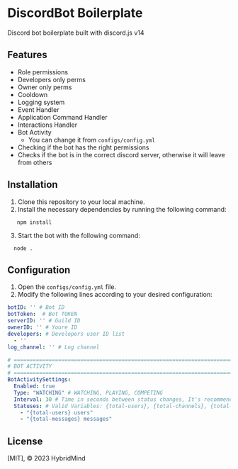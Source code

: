 # DiscordBot Boilerplate

Discord bot boilerplate built with discord.js v14

## Features

- Role permissions
- Developers only perms
- Owner only perms
- Cooldown
- Logging system
- Event Handler
- Application Command Handler
- Interactions Handler
- Bot Activity
    - You can change it from `configs/config.yml`
- Checking if the bot has the right permissions
- Checks if the bot is in the correct discord server, otherwise it will leave from others

## Installation

1. Clone this repository to your local machine.
2. Install the necessary dependencies by running the following command:
```shell
   npm install
```
3. Start the bot with the following command:
```shell
  node .
```

## Configuration
1. Open the `configs/config.yml` file.
2. Modify the following lines according to your desired configuration:
```yml
botID: '' # Bot ID
botToken:  # Bot TOKEN
serverID: '' # Guild ID
ownerID: '' # Youre ID
developers: # Developers user ID list
  - ''
log_channel: '' # Log channel

# ===========================================================================
# BOT ACTIVITY
# ===========================================================================
BotActivitySettings:
  Enabled: true
  Type: "WATCHING" # WATCHING, PLAYING, COMPETING
  Interval: 30 # Time in seconds between status changes, It's recommended to keep it above 20-30 seconds to avoid getting ratelimited
  Statuses: # Valid Variables: {total-users}, {total-channels}, {total-messages}
    - "{total-users} users"
    - "{total-messages} messages"
```

## License
[MIT], © 2023 HybridMind
